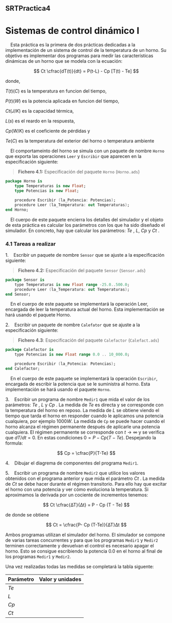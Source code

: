 ## SRTPractica4

# Sistemas de control dinámico I

    Esta práctica es la primera de dos prácticas dedicadas a la implementación de un sistema de control de la temperatura de un horno. Su objetivo es implementar dos programas para medir las características dinámicas de un horno que se modela con la ecuación:

$$
Ct \cfrac{dT(t)}{dt} = P(t-L) - Cp [T(t) - Te]
$$

donde,

$T(t) (C)$ es la temperatura en funcion del tiempo,

$P(t)(W)$ es la potencia aplicada en funcion del tiempo,

$Ct (J/K)$ es la capacidad térmica,

$L(s)$ es el reardo en la respuesta,

$Cp (W/K)$ es el coeficiente de pérdidas y

$Te (C)$ es la temperatura del exterior del horno o temperatura ambiente

    El comportameinto del horno se simula con un paquete de nombre `Horno` que exporta las operaciones `Leer` y `Escribir` que aparecen en la especificación siguiente:

> **Fichero 4.1:** Especificación del paquete `Horno` (`Horno.ads`)

```ada
package Horno is
    type Temperaturas is new Float;
    type Potencias is new Float;

    procedure Escribir (la_Potencia: Potencias);
    procedure Leer (la_Temperatura: out Temperaturas);
end Horno;
```

    El cuerpo de este paquete encierra los detalles del simulador y el objeto de esta práctica es calcular los parámetros con los que ha sido diseñado el simulador. En concreto, hay que calcular los parámetros: $Te$ , $L$, $Cp$ y $Ct$ .

### 4.1 Tareas a realizar

1.    Escribir un paquete de nombre `Sensor` que se ajuste a la especificación siguiente:

> **Fichero 4.2:** Especificación del paquete `Sensor` (`Sensor.ads`)

```ada
package Sensor is
    type Temperaturas is new Float range -25.0..500.0;
    procedure Leer (la_Temperatura: out Temperaturas);
end Sensor;
```

    En el cuerpo de este paquete se implementará la operación Leer, encargada de leer la temperatura actual del horno. Esta implementación se hará usando el paquete Horno.

2.    Escribir un paquete de nombre `Calefator` que se ajuste a la especificación siguiente:

> **Fichero 4.3**: Especificación del paquete `Calefactor` (`Calefact.ads`)

```ada
package Calefactor is
    type Potencias is new Float range 0.0 .. 10_000.0;

    procedure Escribir (la_Potencia: Potencias);
end Calefactor;
```

    En el cuerpo de este paquete se implementará la operación `Escribir`, encargada de escribir la potencia que se le suministra al horno. Esta implementación se hará usando el paquete `Horno`.

3.    Escribir un programa de nombre `Medir1` que mida el valor de los parámetros: $Te$ , $L$ y $Cp$ . La medida de $Te$ es directa y se corresponde con la temperatura del horno en reposo. La medida de $L$ se obtiene viendo el tiempo que tarda el horno en responder cuando le aplicamos una potencia cualquiera, por ejemplo $1000 W$. La medida de `Cp` se puede hacer cuando el horno alcanza el régimen permanente después de aplicarle una potencia cualquiera. El régimen permanente se corresponde con $t → ∞$ y se verifica que $dT /dt = 0$. En estas condiciones $0 = P − Cp (T − Te )$. Despejando la formula: 

$$
Cp = \cfrac{P}{T-Te}
$$

4.    Dibujar el diagrema de componentes del programa `Medir1`.

5.    Escribir un programa de nombre `Medir2` que utilice los valores obtenidos con el programa anterior y que mida el parámetro $Ct$ . La medida de $Ct$ se debe hacer durante el régimen transitorio. Para ello hay que excitar el horno con una potencia y ver cómo evoluciona la temperatura. Si aproximamos la derivada por un cociente de incrementos tenemos:

$$
Ct \cfrac{∆T}{∆t} = P - Cp (T - Te)
$$

de donde se obtiene

$$
Ct = \cfrac{P- Cp (T-Te)}{∆T}∆t 
$$

Ambos programas utilizan el simulador del horno. El simulador se compone de varias tareas concurrentes y para que los programas `Medir1` y `Medir2` terminen correctamente y devuelvan el control
es necesario apagar el horno. Esto se consigue escribiendo la potencia 0.0 en el horno al final de los programas `Medir1` y `Medir2`.

Una vez realizadas todas las medidas se completará la tabla siguente:

| Parámetro | Valor y unidades |
| --------- | ---------------- |
| $Te$      |                  |
| $L$       |                  |
| $Cp$      |                  |
| $Ct$      |                  |
